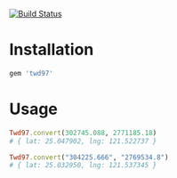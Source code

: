 [![Build Status](https://travis-ci.org/marsz/twd97.svg)](https://travis-ci.org/marsz/twd97)

Installation
============

```ruby
gem 'twd97'
```

Usage
============

```ruby
Twd97.convert(302745.088, 2771185.18)
# { lat: 25.047902, lng: 121.522737 }

Twd97.convert("304225.666", "2769534.8")
# { lat: 25.032950, lng: 121.537345 }
```
